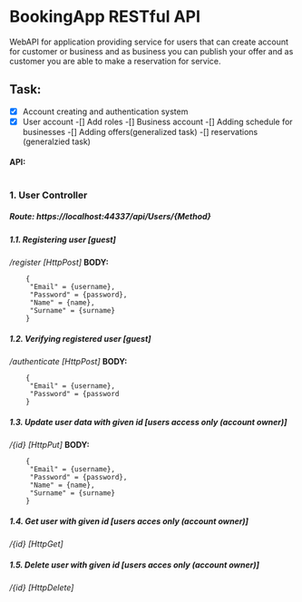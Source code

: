 # BookingApp RESTful API
WebAPI  for application providing service for users that can create account for customer or business and as business you can publish your offer and as customer you are able to make a reservation for service. 

##  Task:
-[x] Account creating and authentication system
-[x] User account
-[] Add roles
-[] Business account
-[] Adding schedule for businesses
-[] Adding offers(generalized task)
-[] reservations (generalzied task)

#### API:
#
### 1. User Controller
##### **Route**: https://localhost:44337/api/Users/{Method}

##### 1.1. Registering user [guest]
*/register [HttpPost]*
**BODY:**
```
	{
	 "Email" = {username},
	 "Password" = {password},
	 "Name" = {name},
	 "Surname" = {surname}
	}
```

##### 1.2. Verifying registered user [guest]
*/authenticate [HttpPost]*
**BODY:**
```
	{
	 "Email" = {username},
	 "Password" = {password
	}
```

##### 1.3. Update user data with given id [users access only (account owner)]
*/{id} [HttpPut]*
**BODY:**
```	
	{
	 "Email" = {username},
	 "Password" = {password},
	 "Name" = {name},
	 "Surname" = {surname}
	}	
```

##### 1.4. Get user with given id [users acces only (account owner)]
*/{id} [HttpGet]*

##### 1.5. Delete user with given id [users acces only (account owner)]
*/{id} [HttpDelete]*

